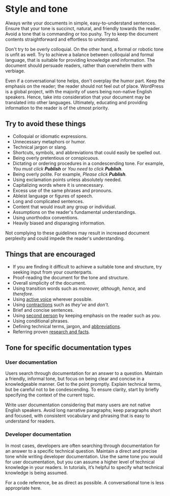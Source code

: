 # Style and tone

<!-- https://make.wordpress.org/docs/handbook/documentation-team-handbook/tone-and-voice-guide/-->
Always write your documents in simple, easy-to-understand sentences. Ensure that your tone is succinct, natural, and friendly towards the reader. Avoid a tone that is commanding or too pushy. Try to keep the document contents straightforward and effortless to understand.

Don't try to be overly colloquial. On the other hand, a formal or robotic tone is unfit as well. Try to achieve a balance between colloquial and formal language, that is suitable for providing knowledge and information. The document should persuade readers, rather than overwhelm them with verbiage.

Even if a conversational tone helps, don't overplay the humor part. Keep the emphasis on the reader; the reader should not feel out of place. WordPress is a global project, with the majority of users being non-native English speakers. Hence, take into consideration that your document may be translated into other languages. Ultimately, educating and providing information to the reader is of the utmost priority.

## Try to avoid these things

- Colloquial or idiomatic expressions.
- Unnecessary metaphors or humor.
- Technical jargon or slang.
- Shortcuts, symbols, and abbreviations that could easily be spelled out.
- Being overly pretentious or conspicuous.
- Dictating or ordering procedures in a condescending tone. For example, *You must click __Publish__* or *You need to click __Publish__*.
- Being overly polite. For example, *Please click __Publish__*.
- Using exclamation points unless absolutely needed.
- Capitalizing words where it is unnecessary.
- Excess use of the same phrases and pronouns.
- Ableist language or figures of speech.
- Long and complicated sentences.
- Content that would insult any group or individual.
- Assumptions on the reader's fundamental understandings.
- Using unorthodox conventions.
- Heavily biased and disparaging information.

Not complying to these guidelines may result in increased document perplexity and could impede the reader's understanding.

## Things that are encouraged

- If you are finding it difficult to achieve a suitable tone and structure, try seeking input from your counterparts.
- Proof-reading the document for the tone and structure.
- Overall simplicity of the document.
- Using transition words such as *moreover, although, hence,* and *therefore*.
- Using [active voice](//voice.md) wherever possible.
- Using [contractions]() such as *they've* and *don't*.
- Brief and concise sentences.
- Using [second person](//grammatical-person.md) by keeping emphasis on the reader such as *you*.
- Using conditional phrases.
- Defining technical terms, jargon, and [abbreviations]().
- Referring proven [research and facts](//facts-claims.md).

## Tone for specific documentation types

### User documentation

Users search through documentation for an answer to a question. Maintain a friendly, informal tone, but focus on being clear and concise in a knowledgeable manner. Get to the point promptly. Explain technical terms, but be careful not to be condescending. To ensure clarity, start by briefly specifying the context of the current topic.

Write user documentation considering that many users are not native English speakers. Avoid long narrative paragraphs; keep paragraphs short and focused, with consistent vocabulary and phrasing that is easy to understand for readers.

### Developer documentation

In most cases, developers are often searching through documentation for an answer to a specific technical question. Maintain a direct and precise tone while writing developer documentation. Use the same tone you would for user documentation, but you can assume a higher level of technical knowledge in your readers. In tutorials, it’s helpful to specify what technical knowledge is being assumed.

For a code reference, be as direct as possible. A conversational tone is less appropriate here.

